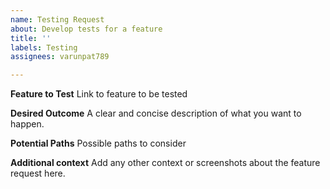 ```yaml
---
name: Testing Request
about: Develop tests for a feature
title: ''
labels: Testing
assignees: varunpat789

---
```


**Feature to Test**
Link to feature to be tested

**Desired Outcome**
A clear and concise description of what you want to happen.

**Potential Paths**
Possible paths to consider

**Additional context**
Add any other context or screenshots about the feature request here.
